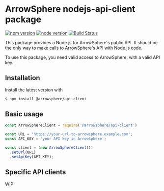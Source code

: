 # ArrowSphere nodejs-api-client package

[![npm version](https://badgen.net/npm/%40arrowsphere/api-client)](https://badgen.net/npm/%40arrowpshere/api-client)
[![node version](https://badgen.net/badge/node/>=%2014.15.4/green?icon=terminal)](https://badgen.net/badge/node/>=%2014.15.4/green?icon=terminal)
[![Build Status](https://github.com/ArrowSphere/public-api-client/workflows/CI/badge.svg)](https://github.com/ArrowSphere/public-api-client/actions)

This package provides a Node.js for ArrowSphere's public API.
It should be the only way to make calls to ArrowSphere's API with Node.js code.

To use this package, you need valid access to ArrowSphere, with a valid API key.

## Installation

Install the latest version with

```bash
$ npm install @arrowsphere/api-client
```

## Basic usage
```js
const ArrowSphereClient = require('@arrowsphere/api-client')

const URL = 'https://your-url-to-arrowsphere.example.com';
const API_KEY = 'your API key in ArrowSphere';

const client = (new ArrowSphereClient())
  .setUrl(URL)
  .setApiKey(API_KEY);
```

## Specific API clients

WIP